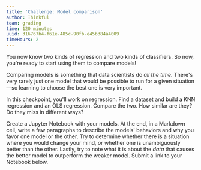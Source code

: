```yaml
---
title: 'Challenge: Model comparison'
author: Thinkful
team: grading
time: 120 minutes
uuid: 316767b4-f61e-485c-90fb-e45b384a4009
timeHours: 2
---
```


You now know two kinds of regression and two kinds of classifiers. So now, you're ready to start using them to compare models!

Comparing models is something that data scientists do _all the time_. There's very rarely just one model that would be possible to run for a given situation—so learning to choose the best one is very important.

In this checkpoint, you'll work on regression. Find a dataset and build a KNN regression and an OLS regression. Compare the two. How similar are they? Do they miss in different ways?

Create a Jupyter Notebook with your models. At the end, in a Markdown cell, write a few paragraphs to describe the models' behaviors and why you favor one model or the other. Try to determine whether there is a situation where you would change your mind, or whether one is unambiguously better than the other. Lastly, try to note what it is about the _data_ that causes the better model to outperform the weaker model. Submit a link to your Notebook below.
